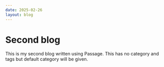 ```yaml
---
date: 2025-02-26
layout: blog
---
```

# Second blog

This is my second blog written using Passage. This has no category and tags but default category will be given.